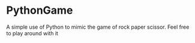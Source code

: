 # PythonGame
A simple use of Python to mimic the game of rock paper scissor.
Feel free to play around with it
